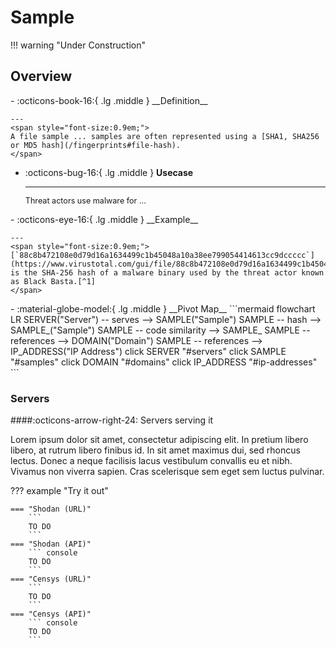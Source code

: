 # Sample

!!! warning "Under Construction"

## Overview

<div class="grid cards" markdown>
-   :octicons-book-16:{ .lg .middle } __Definition__


    ---
	<span style="font-size:0.9em;">
	A file sample ... samples are often represented using a [SHA1, SHA256 or MD5 hash](/fingerprints#file-hash).
	</span>

-   :octicons-bug-16:{ .lg .middle } __Usecase__

    ---
	<span style="font-size:0.9em;">
    Threat actors use malware for ...
	</span>
</div>

<div class="grid cards" markdown>
-   :octicons-eye-16:{ .lg .middle } __Example__

    ---
	<span style="font-size:0.9em;">
    [`88c8b472108e0d79d16a1634499c1b45048a10a38ee799054414613cc9dccccc`](https://www.virustotal.com/gui/file/88c8b472108e0d79d16a1634499c1b45048a10a38ee799054414613cc9dccccc) is the SHA-256 hash of a malware binary used by the threat actor known as Black Basta.[^1]
	</span>
</div>

<div class="grid cards" markdown>
-   :material-globe-model:{ .lg .middle } __Pivot Map__
	```mermaid
	flowchart LR
		SERVER("Server") -- serves --> SAMPLE("Sample")
		SAMPLE -- hash --> SAMPLE_("Sample")
		SAMPLE -- code similarity --> SAMPLE_
		SAMPLE -- references --> DOMAIN("Domain")
		SAMPLE -- references --> IP_ADDRESS("IP Address")
		click SERVER "#servers"
		click SAMPLE "#samples"
		click DOMAIN "#domains"
		click IP_ADDRESS "#ip-addresses"
	```
</div>

### Servers

####:octicons-arrow-right-24: Servers serving it

Lorem ipsum dolor sit amet, consectetur adipiscing elit. In pretium libero libero, at rutrum libero finibus id. In sit amet maximus dui, sed rhoncus lectus. Donec a neque facilisis lacus vestibulum convallis eu et nibh. Vivamus non viverra sapien. Cras scelerisque sem eget sem luctus pulvinar.

??? example "Try it out"

	=== "Shodan (URL)"
		```
		TO DO
		```
	=== "Shodan (API)"
		``` console
		TO DO
		```
	=== "Censys (URL)"
		```
		TO DO
		```
	=== "Censys (API)"
		``` console
		TO DO
		```

[^1]: [#StopRansomware: Black Basta](https://www.cisa.gov/news-events/cybersecurity-advisories/aa24-131a)